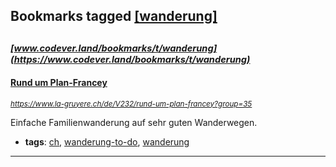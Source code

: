 ## Bookmarks tagged [[wanderung]](https://www.codever.land/search?q=[wanderung])

_<sup><sup>[www.codever.land/bookmarks/t/wanderung](https://www.codever.land/bookmarks/t/wanderung)</sup></sup>_
---
#### [Rund um Plan-Francey](https://www.la-gruyere.ch/de/V232/rund-um-plan-francey?group=35)
_<sup>https://www.la-gruyere.ch/de/V232/rund-um-plan-francey?group=35</sup>_

Einfache Familienwanderung auf sehr guten Wanderwegen.
* **tags**: [ch](../tagged/ch.md), [wanderung-to-do](../tagged/wanderung-to-do.md), [wanderung](../tagged/wanderung.md)
---
